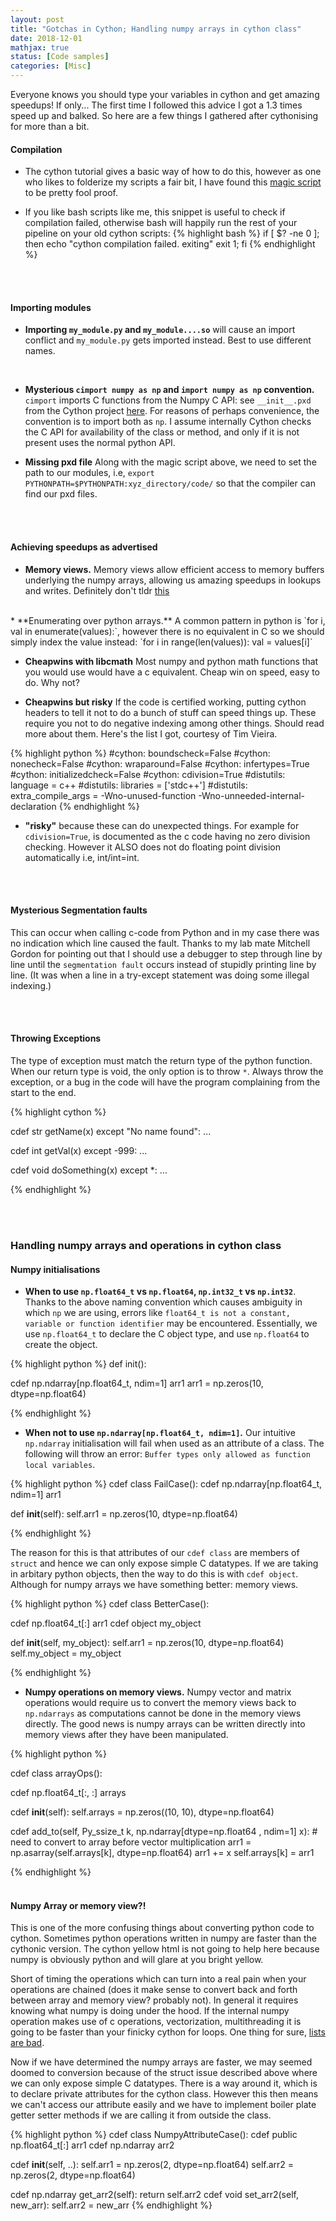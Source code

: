 ```yaml
---
layout: post
title: "Gotchas in Cython; Handling numpy arrays in cython class"
date: 2018-12-01
mathjax: true
status: [Code samples]
categories: [Misc]
---
```


Everyone knows you should type your variables in cython and get amazing speedups! If only... The first time I followed this advice I got a 1.3 times speed up and balked. So here are a few things I gathered after
cythonising for more than a bit.

#### **Compilation**
* The cython tutorial gives a basic way of how to do this, however as one who likes to folderize my scripts a fair bit, I have found this [magic script](https://raw.githubusercontent.com/justou/cython_package_demo/master/setup.py) to be pretty fool proof. 

* If you like bash scripts like me, this snippet is useful to check if compilation failed,
  otherwise bash will happily run the rest of your pipeline on your old cython scripts:
{% highlight bash %}
if [ $? -ne 0 ]; 
then
  echo "cython compilation failed. exiting"
  exit 1;
fi
{% endhighlight %}

<br><br>
#### **Importing modules**
* **Importing `my_module.py` and `my_module....so`** will cause an import conflict and `my_module.py` gets imported instead. Best to use different names.
<br>

* **Mysterious `cimport numpy as np` and `import numpy as np` convention.** `cimport` imports C functions from the Numpy C API: see `__init__.pxd` from the Cython project [here](https://github.com/cython/cython/tree/master/Cython/Includes/numpy). For reasons of perhaps convenience, the convention is to import both as `np`. I assume internally Cython checks the C API for availability of the class or method, and only if it is not present uses the normal python API. 

* **Missing pxd file** Along with the magic script above, we need to set the path to our
  modules, i.e, `export PYTHONPATH=$PYTHONPATH:xyz_directory/code/` so that the compiler can find our pxd files.

<br><br>
#### **Achieving speedups as advertised**

* **Memory views.** Memory views allow efficient access to memory buffers underlying the numpy arrays, allowing us amazing speedups in lookups and writes. Definitely don't tldr [this](https://cython.readthedocs.io/en/latest/src/userguide/memoryviews.html)

<br>
* **Enumerating over python arrays.**
A common pattern in python is `for i, val in enumerate(values):`, however there is no equivalent in C so we should simply index the value instead: `for i in range(len(values)): val = values[i]` 

* **Cheapwins with libcmath** Most numpy and python math functions that you would use would
  have a c equivalent. Cheap win on speed, easy to do. Why not? 

* **Cheapwins but risky** If the code is certified working, putting cython headers to tell it
  not to do a bunch of stuff can speed things up. These require you not to do negative indexing
among other things. Should read more about them. Here's the list I got, courtesy of Tim Vieira. 

{% highlight python %}
#cython: boundscheck=False
#cython: nonecheck=False
#cython: wraparound=False
#cython: infertypes=True
#cython: initializedcheck=False
#cython: cdivision=True
#distutils: language = c++
#distutils: libraries = ['stdc++']
#distutils: extra_compile_args = -Wno-unused-function -Wno-unneeded-internal-declaration
{% endhighlight %}

* **"risky"** because these can do unexpected things. For example for `cdivision=True`, is documented as the c code having no zero division checking. However it ALSO does not do floating point division automatically i.e, int/int=int. 


<br><br>
#### **Mysterious Segmentation faults**
This can occur when calling c-code from Python and in my case there was no indication which line caused the fault. Thanks to my lab mate Mitchell Gordon for pointing out that I should use a debugger to step through line by line until the `segmentation fault` occurs instead of stupidly printing line by line. (It was when a line in a try-except statement was doing some illegal indexing.)

<br><br>
#### **Throwing Exceptions**
The type of exception must match the return type of the python function. When our return type is void, the only option is to throw `*`. Always throw the exception, or a bug in the code will have the program complaining from the start to the end.

{% highlight cython %}

cdef str getName(x) except "No name found":
...

cdef int getVal(x) except -999:
...

cdef void doSomething(x) except *:
...

{% endhighlight %}


<br><br>
### Handling numpy arrays and operations in cython class

#### **Numpy initialisations** 

* **When to use `np.float64_t` vs `np.float64`, `np.int32_t` vs `np.int32`**. Thanks to the above naming convention which causes ambiguity in which `np` we are using, errors like `float64_t is not a constant, variable or function identifier` may be encountered. Essentially, we use `np.float64_t` to declare the C object type, and use `np.float64` to create the object.

{% highlight python %}
def init():

  cdef np.ndarray[np.float64_t, ndim=1] arr1
  arr1 = np.zeros(10, dtype=np.float64)

{% endhighlight %}
<br>
* **When not to use `np.ndarray[np.float64_t, ndim=1]`.** Our intuitive `np.ndarray` initialisation will fail when used as an attribute of a class. The following will throw an error: `Buffer types only allowed as function local variables`. 

{% highlight python %}
cdef class FailCase():
  cdef np.ndarray[np.float64_t, ndim=1] arr1

  def __init__(self):
    self.arr1 = np.zeros(10, dtype=np.float64)

{% endhighlight %}

The reason for this is that attributes of our `cdef class` are members of `struct` and hence we can only expose simple C datatypes. If we are taking in arbitary python objects, then the way to do this is with `cdef object`. Although for numpy arrays we have something better: memory views.

{% highlight python %}
cdef class BetterCase():

  cdef np.float64_t[:] arr1
  cdef object my_object

  def __init__(self, my_object):
    self.arr1 = np.zeros(10, dtype=np.float64)
    self.my_object = my_object

{% endhighlight %}
<br>

* **Numpy operations on memory views.** Numpy vector and matrix operations would require us to convert the memory views back to `np.ndarrays` as computations cannot be done in the memory views directly. The good news is numpy arrays can be written directly into memory views after they have been manipulated.

{% highlight python %}

cdef class arrayOps():
  
  cdef np.float64_t[:, :] arrays

  cdef __init__(self):
    self.arrays = np.zeros((10, 10), dtype=np.float64)

  cdef add_to(self, Py_ssize_t k, np.ndarray[dtype=np.float64 , ndim=1] x):
    # need to convert to array before vector multiplication
    arr1 = np.asarray(self.arrays[k], dtype=np.float64)
    arr1 += x
    self.arrays[k] = arr1

{% endhighlight %}
<br><br>

#### **Numpy Array or memory view?!**

This is one of the more confusing things about converting python code to cython. Sometimes
python operations written in numpy are faster than the cythonic version. The cython yellow html
is not going to help here because numpy is obviously python and will glare at you bright yellow. 

Short of timing the operations which can turn into a real pain when your operations are chained (does it make sense to convert back and forth between array and memory view? probably not). In general it requires knowing what numpy is doing under the hood. If the internal numpy operation makes use of c operations, vectorization, multithreading it is going to be faster than your finicky cython for loops. One thing for sure, [lists are bad](https://ipython-books.github.io/45-understanding-the-internals-of-numpy-to-avoid-unnecessary-array-copying/).

Now if we have determined the numpy arrays are faster, we may seemed doomed to conversion because of the struct
issue described above where we can only expose simple C datatypes. There is a way
around it, which is to declare private attributes for the cython class. However this then means
we can't access our attribute easily and we have to implement boiler plate getter setter
methods if we are calling it from outside the class. 

{% highlight python %}
cdef class NumpyAttributeCase():
  cdef public np.float64_t[:] arr1
  cdef np.ndarray arr2
  
  cdef __init__(self, ..):
    self.arr1 = np.zeros(2, dtype=np.float64)
    self.arr2 = np.zeros(2, dtype=np.float64)

  cdef np.ndarray get_arr2(self):
    return self.arr2
  cdef void set_arr2(self, new_arr):
    self.arr2 = new_arr
{% endhighlight %}



